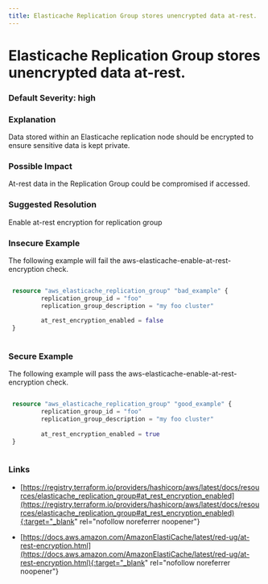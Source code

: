 ```yaml
---
title: Elasticache Replication Group stores unencrypted data at-rest.
---
```


# Elasticache Replication Group stores unencrypted data at-rest.

### Default Severity: <span class="severity high">high</span>

### Explanation

Data stored within an Elasticache replication node should be encrypted to ensure sensitive data is kept private.

### Possible Impact
At-rest data in the Replication Group could be compromised if accessed.

### Suggested Resolution
Enable at-rest encryption for replication group


### Insecure Example

The following example will fail the aws-elasticache-enable-at-rest-encryption check.
```terraform

 resource "aws_elasticache_replication_group" "bad_example" {
         replication_group_id = "foo"
         replication_group_description = "my foo cluster"
 
         at_rest_encryption_enabled = false
 }
 
```



### Secure Example

The following example will pass the aws-elasticache-enable-at-rest-encryption check.
```terraform

 resource "aws_elasticache_replication_group" "good_example" {
         replication_group_id = "foo"
         replication_group_description = "my foo cluster"
 
         at_rest_encryption_enabled = true
 }
 
```



### Links


- [https://registry.terraform.io/providers/hashicorp/aws/latest/docs/resources/elasticache_replication_group#at_rest_encryption_enabled](https://registry.terraform.io/providers/hashicorp/aws/latest/docs/resources/elasticache_replication_group#at_rest_encryption_enabled){:target="_blank" rel="nofollow noreferrer noopener"}

- [https://docs.aws.amazon.com/AmazonElastiCache/latest/red-ug/at-rest-encryption.html](https://docs.aws.amazon.com/AmazonElastiCache/latest/red-ug/at-rest-encryption.html){:target="_blank" rel="nofollow noreferrer noopener"}



